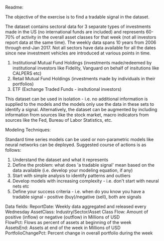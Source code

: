 Readme:

The objective of the exercise is to find a tradable signal in the dataset. 

The dataset contains sectoral data for 3 separate types of investments made in the US  (no international funds are included) and represents 60-70% of activity in the overall asset classes for that week (not all investors report data at the same time). The weekly data spans 10 years from 2006 through end-Jan 2017. Not all sectors have data available for all the dates since new investment vehicles are introduced at various points in time. 

1. Institutional Mutual Fund Holdings (investments made/redeemed by institutional investors like Fidelity, Vanguard on behalf of insitutions like CALPERS etc)
2. Retail Mutual Fund Holdings (investments made by individuals in their portfolios) 
3. ETF (Exchange Traded Funds - insitutional investors)

This dataset can be used in isolation - i.e. no additional information is supplied to the models and the models only use the data in these sets to identify a signal. Alternatively, the dataset can be augmented by including information from sources like the stock market, macro indicators from sources like the Fed, Bureau of Labor Statistics, etc.

Modeling Techniques:

Standard time series models can be used or non-parametric models like neural networks can be deployed. Suggested course of actions is as follows:

1. Understand the dataset and what it represents
2. Define the problem: what does 'a tradable signal' mean based on the data available (i.e. develop your modeling equation, if any)
3. Start with simple analysis to identify patterns and outliers
4. Develop models with increasing complexity - i.e. don't start with neural nets etc
5. Define your success criteria - i.e. when do you know you have a tradable signal - positive (buy)/negative (sell), both are signals

Data fields:
ReportDate: Weekly data aggregated and released every Wednesday	
AssetClass: Industry/Sector/Asset Class	
Flow: Amount of positive (inflow) or negative (outflow) in Millions of USD 	
FlowPct: Flows as percent of assets at beginning of the week 	
AssetsEnd: Assets at end of the week in Millions of USD	
PortfolioChangePct: Percent change in overall portfolio during the week
